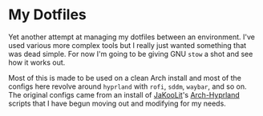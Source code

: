 # My Dotfiles

Yet another attempt at managing my dotfiles between an environment. I've used various more complex tools but I 
really just wanted something that was dead simple. For now I'm going to be giving GNU `stow` a shot and see
how it works out. 

Most of this is made to be used on a clean Arch install and most of the configs here revolve around `hyprland` with `rofi`, `sddm`, `waybar`, and so on.
The original configs came from an install of [JaKooLit](https://github.com/JaKooLit)'s [Arch-Hyprland](https://github.com/JaKooLit/Arch-Hyprland) scripts
that I have begun moving out and modifying for my needs.

